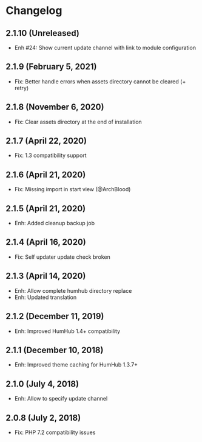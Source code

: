 Changelog
=========

2.1.10  (Unreleased)
--------------------------
- Enh #24: Show current update channel with link to module configuration

2.1.9  (February 5, 2021)
--------------------------
- Fix: Better handle errors when assets directory cannot be cleared (+ retry)


2.1.8  (November 6, 2020)
--------------------------
- Fix: Clear assets directory at the end of installation


2.1.7  (April 22, 2020)
--------------------------
- Fix: 1.3 compatibility support 


2.1.6  (April 21, 2020)
--------------------------
- Fix: Missing import in start view (@ArchBlood)
 
 
2.1.5  (April 21, 2020)
--------------------------
- Enh: Added cleanup backup job
 

2.1.4  (April 16, 2020)
--------------------------
- Fix: Self updater update check broken
 

2.1.3  (April 14, 2020)
--------------------------
- Enh: Allow complete humhub directory replace
- Enh: Updated translation


2.1.2  (December 11, 2019)
--------------------------
- Enh: Improved HumHub 1.4+ compatibility


2.1.1  (December 10, 2018)
--------------------------
- Enh: Improved theme caching for HumHub 1.3.7+


2.1.0  (July 4, 2018)
---------------------
- Enh: Allow to specify update channel


2.0.8  (July 2, 2018)
---------------------
- Fix: PHP 7.2 compatibility issues
